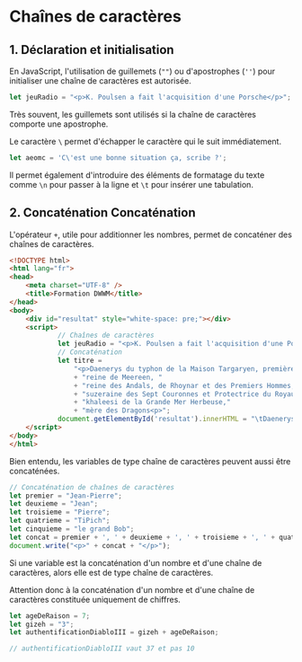 # Chaînes de caractères

## 1\. Déclaration et initialisation

En JavaScript, l'utilisation de guillemets (`""`) ou d'apostrophes (`''`) pour initialiser une chaîne de caractères est autorisée.

```js
let jeuRadio = "<p>K. Poulsen a fait l'acquisition d'une Porsche</p>";
```

Très souvent, les guillemets sont utilisés si la chaîne de caractères comporte une apostrophe.

Le caractère `\` permet d'échapper le caractère qui le suit immédiatement.

```js
let aeomc = 'C\'est une bonne situation ça, scribe ?';
```

Il permet également d'introduire des éléments de formatage du texte comme `\n` pour passer à la ligne et `\t` pour insérer une tabulation.

## 2\. Concaténation Concaténation

L'opérateur `+`, utile pour additionner les nombres, permet de concaténer des chaînes de caractères.

```html
<!DOCTYPE html>
<html lang="fr">
<head>
    <meta charset="UTF-8" />
    <title>Formation DWWM</title>
</head>
<body>
    <div id="resultat" style="white-space: pre;"></div>
    <script>
            // Chaînes de caractères
            let jeuRadio = "<p>K. Poulsen a fait l'acquisition d'une Porsche</p>";
            // Concaténation
            let titre =
                "<p>Daenerys du typhon de la Maison Targaryen, première du nom, "
                + "reine de Meereen, "
                + "reine des Andals, de Rhoynar et des Premiers Hommes,"
                + "suzeraine des Sept Couronnes et Protectrice du Royaume, "
                + "khaleesi de la Grande Mer Herbeuse,"
                + "mère des Dragons<p>";
            document.getElementById('resultat').innerHTML = "\tDaenerys : " + titre;
    </script>
</body>
</html>

```

Bien entendu, les variables de type chaîne de caractères peuvent aussi être concaténées.

```js
// Concaténation de chaînes de caractères
let premier = "Jean-Pierre";
let deuxieme = "Jean";
let troisieme = "Pierre";
let quatrieme = "TiPich";
let cinquieme = "le grand Bob";
let concat = premier + ', ' + deuxieme + ', ' + troisieme + ', ' + quatrieme + ' et ' + cinquieme + ' vont au bois !!';
document.write("<p>" + concat + "</p>");
```

Si une variable est la concaténation d'un nombre et d'une chaîne de caractères, alors elle est de type chaîne de caractères.

Attention donc à la concaténation d'un nombre et d'une chaîne de caractères constituée uniquement de chiffres.

```js
let ageDeRaison = 7;
let gizeh = "3";
let authentificationDiabloIII = gizeh + ageDeRaison;

// authentificationDiabloIII vaut 37 et pas 10
```
